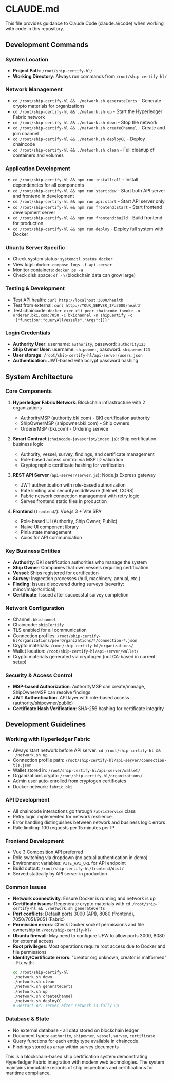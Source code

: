 # CLAUDE.md

This file provides guidance to Claude Code (claude.ai/code) when working with code in this repository.

## Development Commands

### System Location
- **Project Path**: `/root/ship-certify-hl/`
- **Working Directory**: Always run commands from `/root/ship-certify-hl/`

### Network Management
- `cd /root/ship-certify-hl && ./network.sh generateCerts` - Generate crypto materials for organizations
- `cd /root/ship-certify-hl && ./network.sh up` - Start the Hyperledger Fabric network
- `cd /root/ship-certify-hl && ./network.sh down` - Stop the network
- `cd /root/ship-certify-hl && ./network.sh createChannel` - Create and join channel
- `cd /root/ship-certify-hl && ./network.sh deployCC` - Deploy chaincode
- `cd /root/ship-certify-hl && ./network.sh clean` - Full cleanup of containers and volumes

### Application Development
- `cd /root/ship-certify-hl && npm run install:all` - Install dependencies for all components
- `cd /root/ship-certify-hl && npm run start:dev` - Start both API server and frontend in development
- `cd /root/ship-certify-hl && npm run api:start` - Start API server only
- `cd /root/ship-certify-hl && npm run frontend:start` - Start frontend development server
- `cd /root/ship-certify-hl && npm run frontend:build` - Build frontend for production
- `cd /root/ship-certify-hl && npm run deploy` - Deploy full system with Docker

### Ubuntu Server Specific
- Check system status: `systemctl status docker`
- View logs: `docker-compose logs -f api-server`
- Monitor containers: `docker ps -a`
- Check disk space: `df -h` (blockchain data can grow large)

### Testing & Development
- Test API health: `curl http://localhost:3000/health`
- Test from external: `curl http://YOUR_SERVER_IP:3000/health`
- Test chaincode: `docker exec cli peer chaincode invoke -o orderer.bki.com:7050 -C bkichannel -n shipCertify -c '{"function":"queryAllVessels","Args":[]}'`

### Login Credentials
- **Authority User**: username: `authority`, password: `authority123`
- **Ship Owner User**: username: `shipowner`, password: `shipowner123`
- **User storage**: `/root/ship-certify-hl/api-server/users.json`
- **Authentication**: JWT-based with bcrypt password hashing

## System Architecture

### Core Components
1. **Hyperledger Fabric Network**: Blockchain infrastructure with 2 organizations
   - AuthorityMSP (authority.bki.com) - BKI certification authority
   - ShipOwnerMSP (shipowner.bki.com) - Ship owners
   - OrdererMSP (bki.com) - Ordering service

2. **Smart Contract** (`chaincode-javascript/index.js`): Ship certification business logic
   - Authority, vessel, survey, findings, and certificate management
   - Role-based access control via MSP ID validation
   - Cryptographic certificate hashing for verification

3. **REST API Server** (`api-server/server.js`): Node.js Express gateway
   - JWT authentication with role-based authorization
   - Rate limiting and security middleware (helmet, CORS)
   - Fabric network connection management with retry logic
   - Serves frontend static files in production

4. **Frontend** (`frontend/`): Vue.js 3 + Vite SPA
   - Role-based UI (Authority, Ship Owner, Public)
   - Naive UI component library
   - Pinia state management
   - Axios for API communication

### Key Business Entities
- **Authority**: BKI certification authorities who manage the system
- **Ship Owner**: Companies that own vessels requiring certification
- **Vessel**: Ships registered for certification
- **Survey**: Inspection processes (hull, machinery, annual, etc.)
- **Finding**: Issues discovered during surveys (severity: minor/major/critical)
- **Certificate**: Issued after successful survey completion

### Network Configuration
- Channel: `bkichannel`
- Chaincode: `shipCertify`
- TLS enabled for all communication
- Connection profiles: `/root/ship-certify-hl/organizations/peerOrganizations/*/connection-*.json`
- Crypto materials: `/root/ship-certify-hl/organizations/`
- Wallet location: `/root/ship-certify-hl/api-server/wallet/`
- Crypto materials generated via cryptogen (not CA-based in current setup)

### Security & Access Control
- **MSP-based Authorization**: AuthorityMSP can create/manage, ShipOwnerMSP can resolve findings
- **JWT Authentication**: API layer with role-based access (authority/shipowner/public)
- **Certificate Hash Verification**: SHA-256 hashing for certificate integrity

## Development Guidelines

### Working with Hyperledger Fabric
- Always start network before API server: `cd /root/ship-certify-hl && ./network.sh up`
- Connection profile path: `/root/ship-certify-hl/api-server/connection-tls.json`
- Wallet stored in: `/root/ship-certify-hl/api-server/wallet/`
- Organizations crypto: `/root/ship-certify-hl/organizations/`
- Admin user auto-enrolled from cryptogen certificates
- Docker network: `fabric_bki`

### API Development
- All chaincode interactions go through `FabricService` class
- Retry logic implemented for network resilience
- Error handling distinguishes between network and business logic errors
- Rate limiting: 100 requests per 15 minutes per IP

### Frontend Development
- Vue 3 Composition API preferred
- Role switching via dropdown (no actual authentication in demo)
- Environment variables: `VITE_API_URL` for API endpoint
- Build output: `/root/ship-certify-hl/frontend/dist/`
- Served statically by API server in production

### Common Issues
- **Network connectivity**: Ensure Docker is running and network is up
- **Certificate issues**: Regenerate crypto materials with `cd /root/ship-certify-hl && ./network.sh generateCerts`
- **Port conflicts**: Default ports 3000 (API), 8080 (frontend), 7050/7051/9051 (Fabric)
- **Permission errors**: Check Docker socket permissions and file ownership in `/root/ship-certify-hl/`
- **Ubuntu firewall**: May need to configure UFW to allow ports 3000, 8080 for external access
- **Root privileges**: Most operations require root access due to Docker and file permissions
- **Identity/Certificate errors**: "creator org unknown, creator is malformed" - Fix with:
  ```bash
  cd /root/ship-certify-hl
  ./network.sh down
  ./network.sh clean
  ./network.sh generateCerts
  ./network.sh up
  ./network.sh createChannel
  ./network.sh deployCC
  # Restart API server after network is fully up
  ```

### Database & State
- No external database - all data stored on blockchain ledger
- Document types: `authority`, `shipowner`, `vessel`, `survey`, `certificate`
- Query functions for each entity type available in chaincode
- Findings stored as array within survey documents

This is a blockchain-based ship certification system demonstrating Hyperledger Fabric integration with modern web technologies. The system maintains immutable records of ship inspections and certifications for maritime compliance.